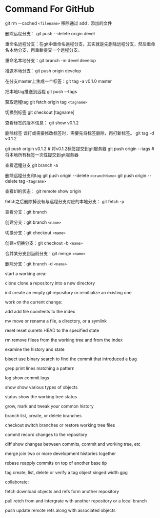 <h1 id="intro">Command For GitHub</h1>

git rm --cached `<filename>`   移除通过 add . 添加的文件


删除远程分支： git push --delete origin devel

重命名远程分支：在git中重命名远程分支，其实就是先删除远程分支，然后重命名本地分支，再重新提交一个远程分支。

重命名本地分支：git branch -m devel develop

推送本地分支：git push origin develop



在分支master上生成一个标签：git tag -a v0.1.0 master

把本地tag推送到远程     git push --tags

获取远程tag       git fetch origin tag `<tagname>`

切换到标签        git checkout [tagname]

查看标签的版本信息：   git show v0.1.2

删除标签
         误打或需要修改标签时，需要先将标签删除，再打新标签。
         git tag -d v0.1.2


git push origin v0.1.2 # 将v0.1.2标签提交到git服务器
git push origin --tags # 将本地所有标签一次性提交到git服务器







查看远程分支    git branch -a

删除远程分支和tag     git push origin --delete `<branchName>`
                      git push origin --delete tag `<tagname>`

查看b1的状态：        git remote show origin


fetch之后删除掉没有与远程分支对应的本地分支：   git fetch -p





查看分支：git branch

创建分支：git branch `<name>`

切换分支：git checkout `<name>`

创建+切换分支：git checkout -b `<name>`

合并某分支到当前分支：git merge `<name>`

删除分支：git branch -d `<name>`







start a working area:

clone     clone a repository into a new directory

init      create an empty git repository or reinitialize an existing one



work on the current change:

add   add file coontents to the index

mv    move or rename a file, a directory,  or a symlink

reset   reset curretn HEAD  to  the specified  state

rm     remove filees from the working tree and from the index



examine  the history  and  state

bisect    use binary search to find the commit that introduced a bug

grep      print lines matching a pattern

log   show commit logs

show   show various types  of objects

status     show the working tree status



grow, mark  and tweak your common history

branch    list, create, or delete branches

checkout    switch branches or restore working tree files

commit      record   changes   to the repository

diff      show  changes  between commits, commit and working tree, etc

merge     join two or more development histories together

rebase    reapply commits  on top of another base tip

tag     create, list, delete or verify a tag object singed  width gpg


collaborate:

fetch     download objects and refs form another repository

pull   retch from and intergrate  with another repository or a local branch

push    update remote refs along with associated objects
